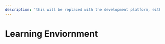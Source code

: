 ```yaml
---
description: 'this will be replaced with the development platform, either a VM or Docker'
---
```


# Learning Enviornment

